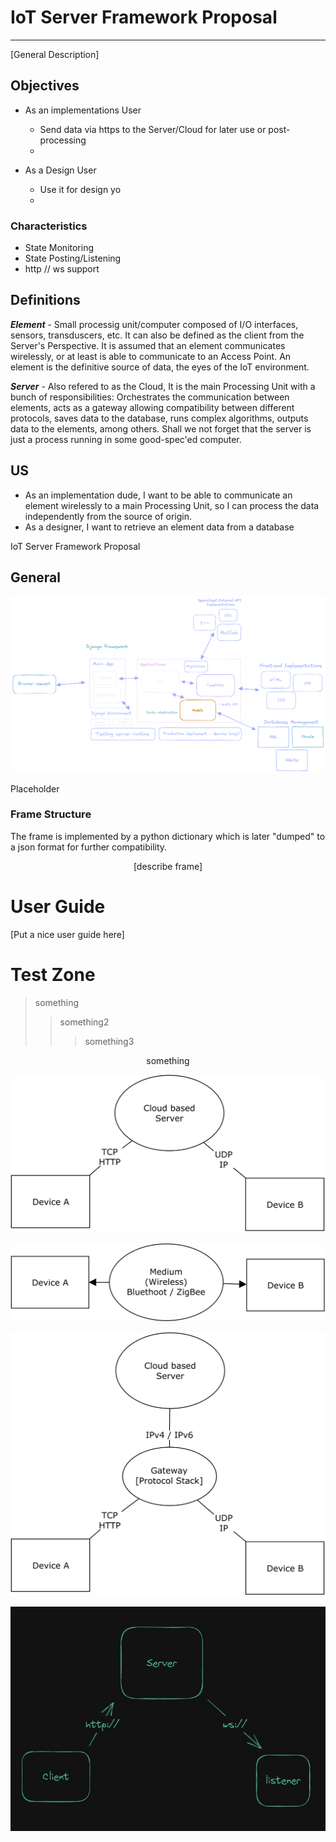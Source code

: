 #   IoT Server Framework Proposal
----------
[General Description]

##  Objectives

 - As an implementations User
    - Send data via https to the Server/Cloud for later use or post-processing
    - 

 - As a Design User
    - Use it for design yo
    -

### Characteristics

- State Monitoring
- State Posting/Listening
- http // ws support

##  Definitions
***Element*** - Small processig unit/computer composed of I/O interfaces, sensors, transduscers, etc. It can also be defined as the client from the Server's Perspective. It is assumed that an element communicates wirelessly, or at least is able to communicate to an Access Point. An element is the definitive source of data, the eyes of the IoT environment.

***Server*** - Also refered to as the Cloud, It is the main Processing Unit with a bunch of responsibilities: Orchestrates the communication between elements, acts as a gateway allowing compatibility between different protocols, saves data to the database, runs complex algorithms, outputs data to the elements, among others. Shall we not forget that the server is just a process running in some good-spec'ed computer.

##  US

- As an implementation dude, I want to be able to communicate an element wirelessly to a main Processing Unit, so I can process the data independently from the source of origin.
- As a designer, I want to retrieve an element data from a database 

IoT Server Framework Proposal

##  General

<p style="text-align: center;">

![Django Site Diagram](Images/GeneralDjangoModel.png)

</p>

Placeholder

### Frame Structure

The frame is implemented by a python dictionary which is later "dumped" to a json format for further compatibility.

<p style="text-align:center;">
[describe frame]
</p>

#   User Guide
[Put a nice user guide here]


#   Test Zone
> something 
>> something2
>>> something3

<p style="text-align:center;">
something
</p>

![Alt text](Images/DeviceCloud.png)

![Alt text](Images/DeviceDevice.png)

![Alt text](Images/Gateway.png)

![Alt text](Images/OversimplifiedComm.png)


